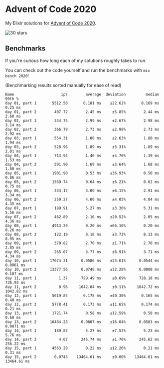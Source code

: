 # Advent of Code 2020

My Elixir solutions for [Advent of Code 2020](https://adventofcode.com/2020).

<!-- stars 2020 start --><img src="https://img.shields.io/badge/2020-30_stars-yellow?style=for-the-badge" alt="30 stars" /><!-- stars 2020 end -->

## Benchmarks

If you're curious how long each of my solutions roughly takes to run.

You can check out the code yourself and run the benchmarks with `mix bench 2020`!

(Benchmarking results sorted manually for ease of read)

```
Name                     ips        average  deviation         median         99th %
day 01, part 1       5512.50       0.181 ms    ±22.62%       0.169 ms        0.25 ms
day 01, part 2        407.72        2.45 ms     ±5.85%        2.44 ms        2.60 ms
day 02, part 1        334.75        2.99 ms     ±2.67%        2.98 ms        3.14 ms
day 02, part 2        366.79        2.73 ms     ±2.98%        2.73 ms        2.92 ms
day 03, part 1        554.31        1.80 ms     ±2.63%        1.80 ms        1.94 ms
day 03, part 2        528.96        1.89 ms     ±3.31%        1.89 ms        2.01 ms
day 04, part 1        713.94        1.40 ms     ±4.70%        1.39 ms        1.53 ms
day 04, part 2        591.90        1.69 ms     ±3.64%        1.68 ms        1.80 ms
day 05, part 1       1901.90        0.53 ms    ±36.93%        0.50 ms        0.86 ms
day 05, part 2       1569.74        0.64 ms     ±6.21%        0.62 ms        0.75 ms
day 06, part 1        333.17        3.00 ms     ±6.15%        2.91 ms        3.34 ms
day 06, part 2        250.27        4.00 ms     ±4.05%        4.04 ms        4.35 ms
day 07, part 1        189.91        5.27 ms     ±3.36%        5.31 ms        5.56 ms
day 07, part 2        462.89        2.16 ms    ±20.52%        2.05 ms        4.36 ms
day 08, part 1       4913.20        0.20 ms    ±66.16%        0.20 ms        0.26 ms
day 08, part 2        122.19        8.18 ms     ±3.73%        8.13 ms        8.95 ms
day 09, part 1        370.82        2.70 ms     ±1.71%        2.70 ms        2.85 ms
day 09, part 2        265.07        3.77 ms     ±8.91%        3.71 ms        4.34 ms
day 10, part 1      17074.31      0.0586 ms    ±23.61%      0.0544 ms      0.0861 ms
day 10, part 2      13377.56      0.0748 ms    ±32.28%      0.0808 ms       0.107 ms
day 11, part 1          1.37      729.49 ms     ±0.69%      728.18 ms      736.93 ms
day 11, part 2          0.96     1042.04 ms     ±0.11%     1042.72 ms     1042.82 ms
day 12, part 1       5619.85       0.178 ms    ±40.30%       0.165 ms        0.40 ms
day 12, part 2       5778.41       0.173 ms    ±11.65%       0.174 ms        0.21 ms
day 13, part 1       1721.74        0.58 ms    ±12.59%        0.58 ms        0.60 ms
day 13, part 2      16484.28      0.0607 ms    ±16.04%      0.0583 ms      0.0871 ms
day 14, part 1        189.87        5.27 ms     ±7.53%        5.23 ms        5.76 ms
day 14, part 2          4.07      245.74 ms     ±1.76%      245.62 ms      256.22 ms
day 15, part 1       4563.29        0.22 ms    ±12.26%        0.21 ms        0.31 ms
day 15, part 2        0.0743    13464.61 ms     ±0.00%    13464.61 ms    13464.61 ms
```
